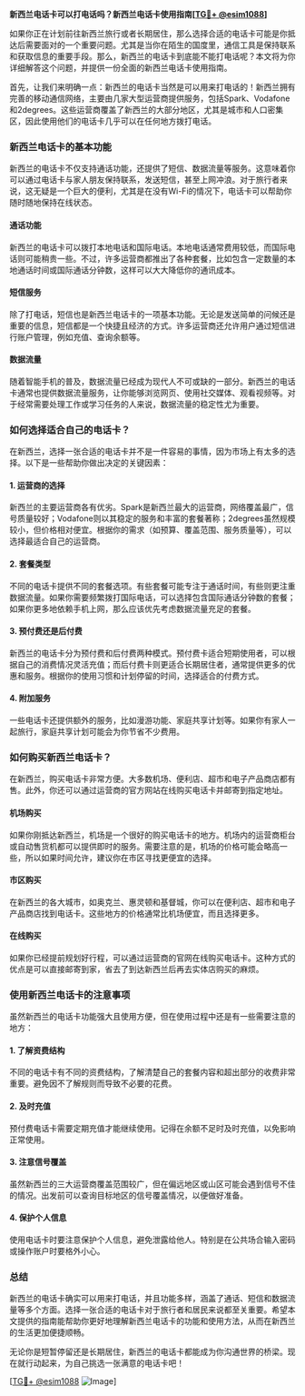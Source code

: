 **新西兰电话卡可以打电话吗？新西兰电话卡使用指南[[TG💪+ @esim1088](https://t.me/s/esim1088)]**

如果你正在计划前往新西兰旅行或者长期居住，那么选择合适的电话卡可能是你抵达后需要面对的一个重要问题。尤其是当你在陌生的国度里，通信工具是保持联系和获取信息的重要手段。那么，新西兰的电话卡到底能不能打电话呢？本文将为你详细解答这个问题，并提供一份全面的新西兰电话卡使用指南。

首先，让我们来明确一点：新西兰的电话卡当然是可以用来打电话的！新西兰拥有完善的移动通信网络，主要由几家大型运营商提供服务，包括Spark、Vodafone和2degrees。这些运营商覆盖了新西兰的大部分地区，尤其是城市和人口密集区，因此使用他们的电话卡几乎可以在任何地方拨打电话。

### 新西兰电话卡的基本功能

新西兰的电话卡不仅支持通话功能，还提供了短信、数据流量等服务。这意味着你可以通过电话卡与家人朋友保持联系，发送短信，甚至上网冲浪。对于旅行者来说，这无疑是一个巨大的便利，尤其是在没有Wi-Fi的情况下，电话卡可以帮助你随时随地保持在线状态。

#### 通话功能
新西兰的电话卡可以拨打本地电话和国际电话。本地电话通常费用较低，而国际电话则可能稍贵一些。不过，许多运营商都推出了各种套餐，比如包含一定数量的本地通话时间或国际通话分钟数，这样可以大大降低你的通讯成本。

#### 短信服务
除了打电话，短信也是新西兰电话卡的一项基本功能。无论是发送简单的问候还是重要的信息，短信都是一个快捷且经济的方式。许多运营商还允许用户通过短信进行账户管理，例如充值、查询余额等。

#### 数据流量
随着智能手机的普及，数据流量已经成为现代人不可或缺的一部分。新西兰的电话卡通常也提供数据流量服务，让你能够浏览网页、使用社交媒体、观看视频等。对于经常需要处理工作或学习任务的人来说，数据流量的稳定性尤为重要。

### 如何选择适合自己的电话卡？

在新西兰，选择一张合适的电话卡并不是一件容易的事情，因为市场上有太多的选择。以下是一些帮助你做出决定的关键因素：

#### 1. **运营商的选择**
新西兰的主要运营商各有优劣。Spark是新西兰最大的运营商，网络覆盖最广，信号质量较好；Vodafone则以其稳定的服务和丰富的套餐著称；2degrees虽然规模较小，但价格相对便宜。根据你的需求（如预算、覆盖范围、服务质量等），可以选择最适合自己的运营商。

#### 2. **套餐类型**
不同的电话卡提供不同的套餐选项。有些套餐可能专注于通话时间，有些则更注重数据流量。如果你需要频繁拨打国际电话，可以选择包含国际通话分钟数的套餐；如果你更多地依赖手机上网，那么应该优先考虑数据流量充足的套餐。

#### 3. **预付费还是后付费**
新西兰的电话卡分为预付费和后付费两种模式。预付费卡适合短期使用者，可以根据自己的消费情况灵活充值；而后付费卡则更适合长期居住者，通常提供更多的优惠和服务。根据你的使用习惯和计划停留的时间，选择适合的付费方式。

#### 4. **附加服务**
一些电话卡还提供额外的服务，比如漫游功能、家庭共享计划等。如果你有家人一起旅行，家庭共享计划可能会为你节省不少费用。

### 如何购买新西兰电话卡？

在新西兰，购买电话卡非常方便。大多数机场、便利店、超市和电子产品商店都有售。此外，你还可以通过运营商的官方网站在线购买电话卡并邮寄到指定地址。

#### 机场购买
如果你刚抵达新西兰，机场是一个很好的购买电话卡的地方。机场内的运营商柜台或自动售货机都可以提供即时的服务。需要注意的是，机场的价格可能会略高一些，所以如果时间允许，建议你在市区寻找更便宜的选择。

#### 市区购买
在新西兰的各大城市，如奥克兰、惠灵顿和基督城，你可以在便利店、超市和电子产品商店找到电话卡。这些地方的价格通常比机场便宜，而且选择更多。

#### 在线购买
如果你已经提前规划好行程，可以通过运营商的官网在线购买电话卡。这种方式的优点是可以直接邮寄到家，省去了到达新西兰后再去实体店购买的麻烦。

### 使用新西兰电话卡的注意事项

虽然新西兰的电话卡功能强大且使用方便，但在使用过程中还是有一些需要注意的地方：

#### 1. **了解资费结构**
不同的电话卡有不同的资费结构，了解清楚自己的套餐内容和超出部分的收费非常重要。避免因不了解规则而导致不必要的花费。

#### 2. **及时充值**
预付费电话卡需要定期充值才能继续使用。记得在余额不足时及时充值，以免影响正常使用。

#### 3. **注意信号覆盖**
虽然新西兰的三大运营商覆盖范围较广，但在偏远地区或山区可能会遇到信号不佳的情况。出发前可以查询目标地区的信号覆盖情况，以便做好准备。

#### 4. **保护个人信息**
使用电话卡时要注意保护个人信息，避免泄露给他人。特别是在公共场合输入密码或操作账户时要格外小心。

### 总结

新西兰的电话卡确实可以用来打电话，并且功能多样，涵盖了通话、短信和数据流量等多个方面。选择一张合适的电话卡对于旅行者和居民来说都至关重要。希望本文提供的指南能帮助你更好地理解新西兰电话卡的功能和使用方法，从而在新西兰的生活更加便捷顺畅。

无论你是短暂停留还是长期居住，新西兰的电话卡都能成为你沟通世界的桥梁。现在就行动起来，为自己挑选一张满意的电话卡吧！

[[TG💪+ @esim1088](https://t.me/s/esim1088) ![Image](https://i.postimg.cc/4NQfJmqS/Snipaste-2025-05-13-00-14-12.png)]